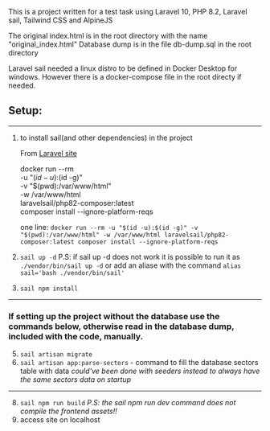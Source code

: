 This is a project written for a test task using Laravel 10, PHP 8.2, Laravel sail, Tailwind CSS and AlpineJS 

The original index.html is in the root directory with the name "original_index.html"
Database dump is in the file db-dump.sql in the root directory

Laravel sail needed a linux distro to be defined in Docker Desktop for windows. However there is a docker-compose file in the root directy if needed.

##  Setup:
---
1. to install sail(and other dependencies) in the project

    From [Laravel site](https://laravel.com/docs/10.x/sail#installing-composer-dependencies-for-existing-projects)<br>
    
   docker run --rm \
    -u "$(id -u):$(id -g)" \
    -v "$(pwd):/var/www/html" \
    -w /var/www/html \
    laravelsail/php82-composer:latest \
    composer install --ignore-platform-reqs

   
   one line: `docker run --rm -u "$(id -u):$(id -g)" -v "$(pwd):/var/www/html" -w /var/www/html laravelsail/php82-composer:latest composer install --ignore-platform-reqs`
3. `sail up -d`
   P.S: if sail up -d does not work it is possible to run it as `./vendor/bin/sail up -d` or add an aliase with the command `alias sail='bash ./vendor/bin/sail'`
4. `sail npm install`
---
   
   ### If setting up the project without the database use the commands below, otherwise read in the database dump, included with the code, manually.
5. `sail artisan migrate`
6. `sail artisan app:parse-sectors` - command to fill the database sectors table with data
       *could've been done with seeders instead to always have the same sectors data on startup*
       
---
8. `sail npm run build`
    *P.S: the sail npm run dev command does not compile the frontend assets!!*
9. access site on localhost

